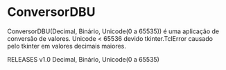 # ConversorDBU
ConversorDBU(Decimal, Binário, Unicode(0 a 65535)) é uma aplicação de conversão de valores. Unicode &lt; 65536 devido tkinter.TclError causado pelo tkinter em valores decimais maiores. 

RELEASES
v1.0 Decimal, Binário, Unicode(0 a 65535)
